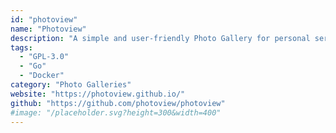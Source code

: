 ```yaml
---
id: "photoview"
name: "Photoview"
description: "A simple and user-friendly Photo Gallery for personal servers. It is made for photographers and aims to provide an easy and fast way to navigate directories, with thousands of high resolution photos."
tags:
  - "GPL-3.0"
  - "Go"
  - "Docker"
category: "Photo Galleries"
website: "https://photoview.github.io/"
github: "https://github.com/photoview/photoview"
#image: "/placeholder.svg?height=300&width=400"
---
```


